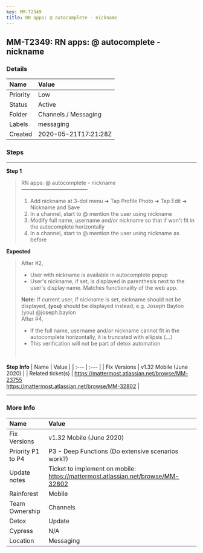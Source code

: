 ```yaml
---
key: MM-T2349
title: RN apps: @ autocomplete - nickname
---
```


## MM-T2349: RN apps: @ autocomplete - nickname

### Details

| Name     | Value                |
| :------- | :------------------- |
| Priority | Low                  |
| Status   | Active               |
| Folder   | Channels / Messaging |
| Labels   | messaging            |
| Created  | 2020-05-21T17:21:28Z |

### Steps

<hr/>

**Step 1**

> <article>RN apps: @ autocomplete - nickname<br />–––––––––––––––––––––––––<ol><li>Add nickname at 3-dot menu ➜ Tap Profile Photo ➜ Tap Edit ➜ Nickname and Save</li><li>In a channel, start to @ mention the user using nickname</li><li>Modify full name, username and/or nickname so that if won't fit in the autocomplete horizontally</li><li>In a channel, start to @ mention the user using nickname as before</li></ol></article>

**Expected**

> <article>After #2,<br /><ul><li>User with nickname is available in autocomplete popup</li><li>User's nickname, if set, is displayed in parenthesis next to the user's display name. Matches functionality of the web app. </li></ul><strong>Note:</strong> If current user, if nickname is set, nickname should not be displayed, <strong>(you)</strong> should be displayed instead, e.g. Joseph Baylon (you) @joseph.baylon<br />After #4,<br /><ul><li>If the full name, username and/or nickname cannot fit in the autocomplete horizontally, it is truncated with ellipsis (...)</li><li>This verification will not be part of detox automation</li></ul><br /></article>

**Step Info**
| Name | Value |
| :--- | :--- |
| Fix Versions | v1.32 Mobile (June 2020) |
| Related ticket(s) | <a href="https://mattermost.atlassian.net/browse/MM-23755">https://mattermost.atlassian.net/browse/MM-23755</a><br /><a href="https://mattermost.atlassian.net/browse/MM-32802">https://mattermost.atlassian.net/browse/MM-32802</a> |

<hr/>

### More Info

| Name              | Value                                                                           |
| :---------------- | :------------------------------------------------------------------------------ |
| Fix Versions      | v1.32 Mobile (June 2020)                                                        |
| Priority P1 to P4 | P3 - Deep Functions (Do extensive scenarios work?)                              |
| Update notes      | Ticket to implement on mobile: https://mattermost.atlassian.net/browse/MM-32802 |
| Rainforest        | Mobile                                                                          |
| Team Ownership    | Channels                                                                        |
| Detox             | Update                                                                          |
| Cypress           | N/A                                                                             |
| Location          | Messaging                                                                       |

